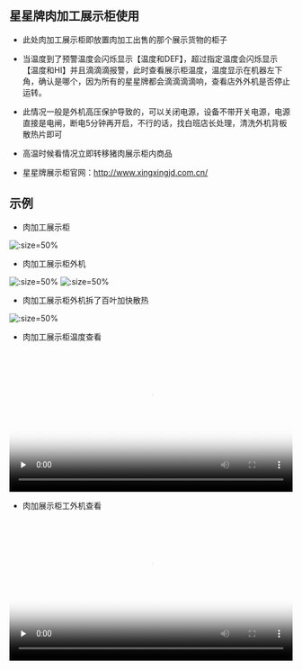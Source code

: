 ## 星星牌肉加工展示柜使用

* 此处肉加工展示柜即放置肉加工出售的那个展示货物的柜子

* 当温度到了预警温度会闪烁显示【温度和DEF】，超过指定温度会闪烁显示【温度和HI】并且滴滴滴报警，此时查看展示柜温度，温度显示在机器左下角，确认是哪个，因为所有的星星牌都会滴滴滴滴响，查看店外外机是否停止运转。

* 此情况一般是外机高压保护导致的，可以关闭电源，设备不带开关电源，电源直接是电闸，断电5分钟再开启，不行的话，找白班店长处理，清洗外机背板散热片即可

* 高温时候看情况立即转移猪肉展示柜内商品

* 星星牌展示柜官网：http://www.xingxingjd.com.cn/


## 示例

* 肉加工展示柜

![](https://gitee.com/GaloisFields/WORKFLOWS4COMPANY/raw/master/resources/pic/equipment/星星牌肉加工展示柜.jpeg ':size=50%')

* 肉加工展示柜外机

![](https://gitee.com/GaloisFields/WORKFLOWS4COMPANY/raw/master/resources/pic/equipment/外机星星牌肉加工展示柜1.jpeg ':size=50%')
![](https://gitee.com/GaloisFields/WORKFLOWS4COMPANY/raw/master/resources/pic/equipment/外机星星牌肉加工展示柜2.jpeg ':size=50%')

* 肉加工展示柜外机拆了百叶加快散热

![](https://gitee.com/GaloisFields/WORKFLOWS4COMPANY/raw/master/resources/pic/equipment/外机星星牌肉加工展示柜拆了百叶.jpeg ':size=50%')


* 肉加工展示柜温度查看

<video id="video" width=100%  controls="" preload="none" poster="https://gitcode.net/GaloisField/WORKFLOWS4COMPANY/-/raw/master/resources/pic/logo/视频封面4.png"><source id="mp4" src="https://gitcode.net/GaloisField/WORKFLOWS4COMPANY/-/raw/master/resources/pic/equipment/星星牌肉加工温度查看.mp4" type="video/mp4"></videos>

* 肉加展示柜工外机查看

<video id="video" width=100%  controls="" preload="none" poster="https://gitcode.net/GaloisField/WORKFLOWS4COMPANY/-/raw/master/resources/pic/logo/视频封面5.png"><source id="mp4" src="https://gitcode.net/GaloisField/WORKFLOWS4COMPANY/-/raw/master/resources/pic/equipment/星星牌肉加工展示柜外机查看.mp4" type="video/mp4"></videos>
